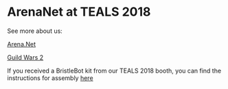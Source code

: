 # ArenaNet at TEALS 2018

See more about us:

[Arena.Net](https://arena.net)

[Guild Wars 2](https://guildwars2.com)


If you received a BristleBot kit from our TEALS 2018 booth, you can find the instructions for assembly [here](https://google.com)
